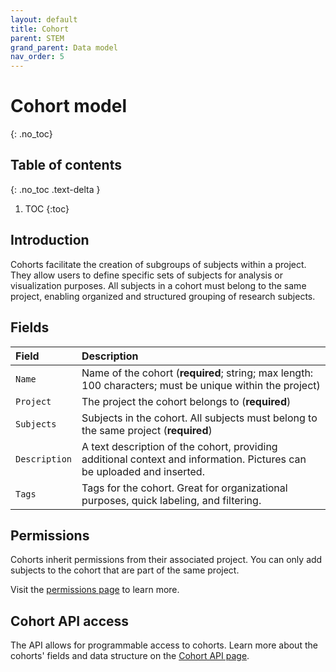 ```yaml
---
layout: default
title: Cohort
parent: STEM
grand_parent: Data model
nav_order: 5
---
```


# Cohort model
{: .no_toc}

## Table of contents
{: .no_toc .text-delta }

1. TOC
{:toc}

## Introduction

Cohorts facilitate the creation of subgroups of subjects within a project. They allow users to define specific sets of subjects for analysis or visualization purposes. All subjects in a cohort must belong to the same project, enabling organized and structured grouping of research subjects.

## Fields

| Field | Description |
|:------|:------------|
| `Name` | Name of the cohort (**required**; string; max length: 100 characters; must be unique within the project) |
| `Project` | The project the cohort belongs to (**required**) |
| `Subjects` | Subjects in the cohort. All subjects must belong to the same project (**required**) |
| `Description` | A text description of the cohort, providing additional context and information. Pictures can be uploaded and inserted. |
| `Tags` | Tags for the cohort. Great for organizational purposes, quick labeling, and filtering. |

## Permissions

Cohorts inherit permissions from their associated project. You can only add subjects to the cohort that are part of the same project.

Visit the [permissions page]({{"datamodel/permission}}) to learn more. 

## Cohort API access

The API allows for programmable access to cohorts. Learn more about the cohorts' fields and data structure on the [Cohort API page]({{"api/stem/cohort/"|absolute_url}}).